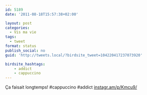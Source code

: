```yaml
---
id: 5189
date: '2011-08-18T15:57:38+02:00'

layout: post
categories:
  - Vis ma vie
tags:
  - tweet
format: status
publish_social: no
guid: 'http://tweets.local/?birdsite_tweet=104220417237073920'

birdsite_hashtags:
    - addict
    - cappuccino
---
```


Ça faisait longtemps! #cappuccino #addict [instagr.am/p/Kmcu9/](http://instagr.am/p/Kmcu9/)